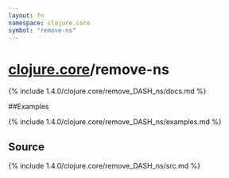 ```yaml
---
layout: fn
namespace: clojure.core
symbol: "remove-ns"
---
```


# [clojure.core](../)/remove-ns

{% include 1.4.0/clojure.core/remove_DASH_ns/docs.md %}

##Examples

{% include 1.4.0/clojure.core/remove_DASH_ns/examples.md %}
## Source
{% include 1.4.0/clojure.core/remove_DASH_ns/src.md %}

